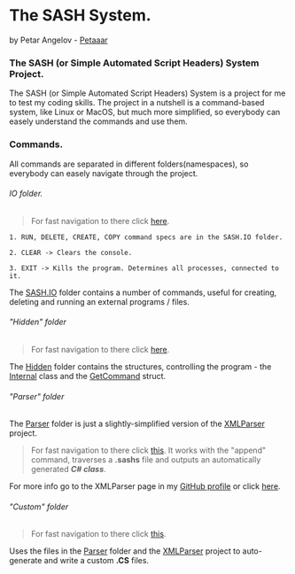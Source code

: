 # The SASH System.
by Petar Angelov - [Petaaar](https://github.com/Petaaar)

### The SASH (or Simple Automated Script Headers) System Project.

The SASH (or Simple Automated Script Headers) System is a project for me to test my coding skills.
The project in a nutshell is a command-based system, like Linux or MacOS, but much more simplified,  so everybody can easely understand the commands and use them.  

### Commands.  
All commands are separated in different folders(namespaces), so everybody can easely navigate through the project.

###### IO folder.  
> For fast navigation to there click [here](https://github.com/Petaaar/SASH/blob/master/SASH/IO/).  

```  
1. RUN, DELETE, CREATE, COPY command specs are in the SASH.IO folder.  

2. CLEAR -> Clears the console.  

3. EXIT -> Kills the program. Determines all processes, connected to it.

```  

The [SASH.IO](https://github.com/Petaaar/SASH/blob/master/SASH/IO/) folder contains a number of commands, useful for 
creating, deleting and running an external programs / files.

###### "Hidden" folder  
> For fast navigation to there click [here](https://github.com/Petaaar/SASH/tree/master/SASH/Hidden).  

The [Hidden](https://github.com/Petaaar/SASH/tree/master/SASH/Hidden) folder contains the structures, controlling the program - the [Internal](https://github.com/Petaaar/SASH/blob/master/SASH/Hidden/Internal.cs) class and the [GetCommand](https://github.com/Petaaar/SASH/blob/master/SASH/Hidden/GetCommand.cs) struct.

###### "Parser" folder

The [Parser](https://github.com/Petaaar/SASH/tree/master/SASH/Parser) folder is just a slightly-simplified version of the [XMLParser](https://github.com/Petaaar/xmlparser) project.  
> For fast navigation to there click [this](https://github.com/Petaaar/SASH/tree/master/SASH/Parser).
It works with the "append" command, traverses a __.sashs__ file and outputs an automatically generated __*C# class*__.    

For more info go to the XMLParser page in my [GitHub profile](https://github.com/Petaaar) or click [here](https://github.com/Petaaar/xmlparser).  


###### "Custom" folder
> For fast navigation to there click [this](https://github.com/Petaaar/SASH/tree/master/SASH/Custom).

Uses the files in the [Parser](https://github.com/Petaaar/SASH/tree/master/SASH/Parser) folder and the [XMLParser](https://github.com/Petaaar/xmlparser) project to auto-generate and write a custom __.CS__ files.
